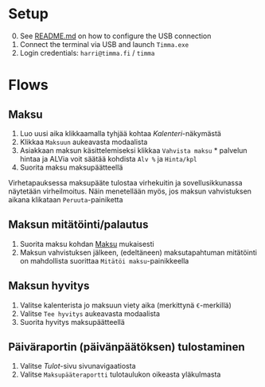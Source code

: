 # Setup

  0. See [README.md](./README.md) on how to configure the USB connection
  1. Connect the terminal via USB and launch `Timma.exe`
  2. Login credentials: `harri@timma.fi` / `timma`

# Flows

## Maksu

  1. Luo uusi aika klikkaamalla tyhjää kohtaa _Kalenteri_-näkymästä
  2. Klikkaa `Maksuun` aukeavasta modaalista
  3. Asiakkaan maksun käsittelemiseksi klikkaa `Vahvista maksu`
    * palvelun hintaa ja ALVia voit säätää kohdista `Alv %` ja `Hinta/kpl`
  4. Suorita maksu maksupäätteellä

  Virhetapauksessa maksupääte tulostaa virhekuitin ja sovellusikkunassa näytetään virheilmoitus.
  Näin menetellään myös, jos maksun vahvistuksen aikana klikataan `Peruuta`-painiketta

## Maksun mitätöinti/palautus

  1. Suorita maksu kohdan [Maksu](#maksu) mukaisesti
  2. Maksun vahvistuksen jälkeen, (edeltäneen) maksutapahtuman mitätöinti on mahdollista suorittaa `Mitätöi maksu`-painikkeella

## Maksun hyvitys

  1. Valitse kalenterista jo maksuun viety aika (merkittynä `€`-merkillä)
  2. Valitse `Tee hyvitys` aukeavasta modaalista
  3. Suorita hyvitys maksupäätteellä

## Päiväraportin (päivänpäätöksen) tulostaminen

  1. Valitse _Tulot_-sivu sivunavigaatiosta
  2. Valitse `Maksupääteraportti` tulotaulukon oikeasta yläkulmasta

